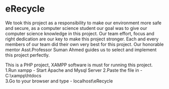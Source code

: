 # eRecycle
We took this project as a responsibility to make our environment more safe and secure, as a computer science student our goal was to give our computer science knowledge in this project. Our team effort, focus and right dedication are our key to make this project stronger. Each and every members of our team did their own very best for this project.  Our honorable mentor Asst.Professor Suman Ahmed guides us to select and implement this project perfectly.



This is a PHP project, XAMPP software is must for running this project.
1.Run xampp - Start Apache and Mysql Server
2.Paste the file in - C:\xampp\htdocs\
3.Go to your browser and type - localhost\eRecycle
